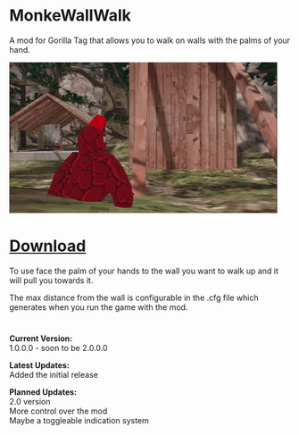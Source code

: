 # MonkeWallWalk
A mod for Gorilla Tag that allows you to walk on walls with the palms of your hand.

![](WallWalk.gif)

# [Download](https://github.com/TrueTamashii/MonkeWallWalk/blob/44783318507b5b452da3f44fb90a0070974e9035/WallWalking.dll?raw=true)

To use face the palm of your hands to the wall you want to walk up and it will pull you towards it.

The max distance from the wall is configurable in the .cfg file which generates when you run the game with the mod.

# 

**Current Version:**
</br> 1.0.0.0 - soon to be 2.0.0.0

**Latest Updates:**
</br> Added the initial release

**Planned Updates:**
</br> 2.0 version
</br> More control over the mod
</br> Maybe a toggleable indication system
